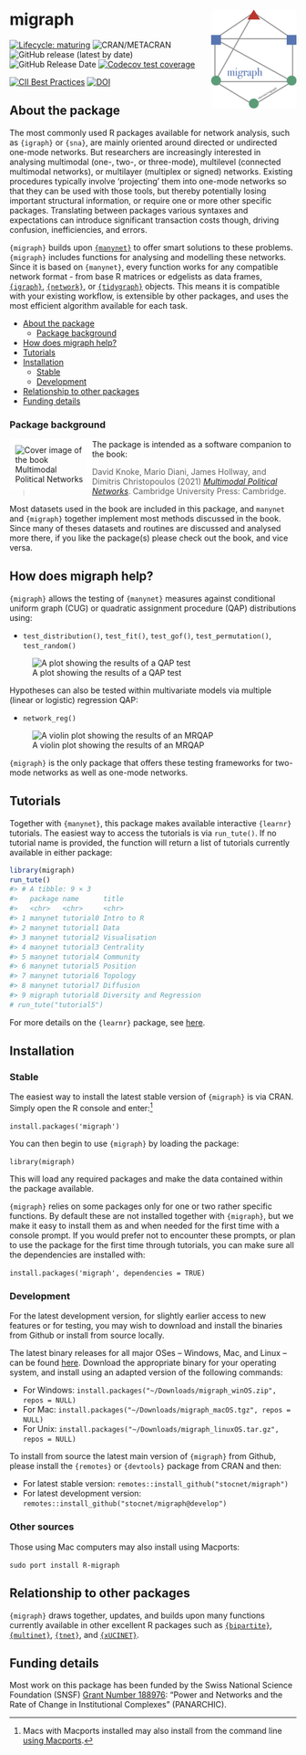 
<!-- README.md is generated from README.Rmd. Please edit that file -->

# migraph <img src="man/figures/logo.png" alt="migraph logo" align="right" width="150"/>

<!-- badges: start -->

[![Lifecycle:
maturing](https://img.shields.io/badge/lifecycle-maturing-blue.svg)](https://lifecycle.r-lib.org/articles/stages.html#maturing)
![CRAN/METACRAN](https://img.shields.io/cran/v/migraph) ![GitHub release
(latest by
date)](https://img.shields.io/github/v/release/stocnet/migraph) ![GitHub
Release
Date](https://img.shields.io/github/release-date/stocnet/migraph)
[![Codecov test
coverage](https://codecov.io/gh/stocnet/migraph/branch/main/graph/badge.svg)](https://app.codecov.io/gh/stocnet/migraph?branch=main)
<!-- [![CodeFactor](https://www.codefactor.io/repository/github/stocnet/migraph/badge)](https://www.codefactor.io/repository/github/stocnet/migraph) -->
[![CII Best
Practices](https://bestpractices.coreinfrastructure.org/projects/4559/badge)](https://bestpractices.coreinfrastructure.org/projects/4559)
[![DOI](https://zenodo.org/badge/DOI/10.5281/zenodo.7076396.svg)](https://doi.org/10.5281/zenodo.7076396)
<!-- see https://zenodo.org/record/7076396 -->
<!-- ![GitHub All Releases](https://img.shields.io/github/downloads/stocnet/migraph/total) -->
<!-- badges: end -->

## About the package

The most commonly used R packages available for network analysis, such
as `{igraph}` or `{sna}`, are mainly oriented around directed or
undirected one-mode networks. But researchers are increasingly
interested in analysing multimodal (one-, two-, or three-mode),
multilevel (connected multimodal networks), or multilayer (multiplex or
signed) networks. Existing procedures typically involve ‘projecting’
them into one-mode networks so that they can be used with those tools,
but thereby potentially losing important structural information, or
require one or more other specific packages. Translating between
packages various syntaxes and expectations can introduce significant
transaction costs though, driving confusion, inefficiencies, and errors.

`{migraph}` builds upon
[`{manynet}`](https://stocnet.github.io/manynet/) to offer smart
solutions to these problems. `{migraph}` includes functions for
analysing and modelling these networks. Since it is based on
`{manynet}`, every function works for any compatible network format -
from base R matrices or edgelists as data frames,
[`{igraph}`](https://igraph.org/r/), [`{network}`](https://statnet.org),
or [`{tidygraph}`](https://tidygraph.data-imaginist.com/index.html)
objects. This means it is compatible with your existing workflow, is
extensible by other packages, and uses the most efficient algorithm
available for each task.

- [About the package](#about-the-package)
  - [Package background](#package-background)
- [How does migraph help?](#how-does-migraph-help)
- [Tutorials](#tutorials)
- [Installation](#installation)
  - [Stable](#stable)
  - [Development](#development)
- [Relationship to other packages](#relationship-to-other-packages)
- [Funding details](#funding-details)

### Package background

<img style="border:10px solid white;" src="https://jameshollway.com/media/9781108833509pvs01.jpg" align="left" alt="Cover image of the book Multimodal Political Networks" width="125"/>

The package is intended as a software companion to the book:

> David Knoke, Mario Diani, James Hollway, and Dimitris Christopoulos
> (2021) [*Multimodal Political
> Networks*](https://www.cambridge.org/core/books/multimodal-political-networks/43EE8C192A1B0DCD65B4D9B9A7842128).
> Cambridge University Press: Cambridge.

Most datasets used in the book are included in this package, and
`manynet` and `{migraph}` together implement most methods discussed in
the book. Since many of theses datasets and routines are discussed and
analysed more there, if you like the package(s) please check out the
book, and vice versa.

## How does migraph help?

`{migraph}` allows the testing of `{manynet}` measures against
conditional uniform graph (CUG) or quadratic assignment procedure (QAP)
distributions using:

- `test_distribution()`, `test_fit()`, `test_gof()`,
  `test_permutation()`, `test_random()`

<figure>
<img src="https://www.jameshollway.com/post/migraph/tests-2.png"
alt="A plot showing the results of a QAP test" />
<figcaption aria-hidden="true">A plot showing the results of a QAP
test</figcaption>
</figure>

Hypotheses can also be tested within multivariate models via multiple
(linear or logistic) regression QAP:

- `network_reg()`

<figure>
<img src="https://www.jameshollway.com/post/migraph/regression-1.png"
alt="A violin plot showing the results of an MRQAP" />
<figcaption aria-hidden="true">A violin plot showing the results of an
MRQAP</figcaption>
</figure>

`{migraph}` is the only package that offers these testing frameworks for
two-mode networks as well as one-mode networks.

## Tutorials

Together with `{manynet}`, this package makes available interactive
`{learnr}` tutorials. The easiest way to access the tutorials is via
`run_tute()`. If no tutorial name is provided, the function will return
a list of tutorials currently available in either package:

``` r
library(migraph)
run_tute()
#> # A tibble: 9 × 3
#>   package name      title                   
#>   <chr>   <chr>     <chr>                   
#> 1 manynet tutorial0 Intro to R              
#> 2 manynet tutorial1 Data                    
#> 3 manynet tutorial2 Visualisation           
#> 4 manynet tutorial3 Centrality              
#> 5 manynet tutorial4 Community               
#> 6 manynet tutorial5 Position                
#> 7 manynet tutorial6 Topology                
#> 8 manynet tutorial7 Diffusion               
#> 9 migraph tutorial8 Diversity and Regression
# run_tute("tutorial5")
```

For more details on the `{learnr}` package, see
[here](https://rstudio.github.io/learnr/).

## Installation

### Stable

The easiest way to install the latest stable version of `{migraph}` is
via CRAN. Simply open the R console and enter:[^1]

`install.packages('migraph')`

You can then begin to use `{migraph}` by loading the package:

`library(migraph)`

This will load any required packages and make the data contained within
the package available.

`{migraph}` relies on some packages only for one or two rather specific
functions. By default these are not installed together with `{migraph}`,
but we make it easy to install them as and when needed for the first
time with a console prompt. If you would prefer not to encounter these
prompts, or plan to use the package for the first time through
tutorials, you can make sure all the dependencies are installed with:

`install.packages('migraph', dependencies = TRUE)`

### Development

For the latest development version, for slightly earlier access to new
features or for testing, you may wish to download and install the
binaries from Github or install from source locally.

The latest binary releases for all major OSes – Windows, Mac, and Linux
– can be found
[here](https://github.com/stocnet/migraph/releases/latest). Download the
appropriate binary for your operating system, and install using an
adapted version of the following commands:

- For Windows:
  `install.packages("~/Downloads/migraph_winOS.zip", repos = NULL)`
- For Mac:
  `install.packages("~/Downloads/migraph_macOS.tgz", repos = NULL)`
- For Unix:
  `install.packages("~/Downloads/migraph_linuxOS.tar.gz", repos = NULL)`

To install from source the latest main version of `{migraph}` from
Github, please install the `{remotes}` or `{devtools}` package from CRAN
and then:

- For latest stable version:
  `remotes::install_github("stocnet/migraph")`
- For latest development version:
  `remotes::install_github("stocnet/migraph@develop")`

### Other sources

Those using Mac computers may also install using Macports:

`sudo port install R-migraph`

## Relationship to other packages

`{migraph}` draws together, updates, and builds upon many functions
currently available in other excellent R packages such as
[`{bipartite}`](https://github.com/biometry/bipartite),
[`{multinet}`](https://CRAN.R-project.org/package=multinet),
[`{tnet}`](https://toreopsahl.com/tnet/), and
[`{xUCINET}`](https://sites.google.com/view/asnr-2022/xucinet?authuser=0).

## Funding details

Most work on this package has been funded by the Swiss National Science
Foundation (SNSF) [Grant Number
188976](https://data.snf.ch/grants/grant/188976): “Power and Networks
and the Rate of Change in Institutional Complexes” (PANARCHIC).

[^1]: Macs with Macports installed may also install from the command
    line [using Macports](https://ports.macports.org/port/R-migraph/).

